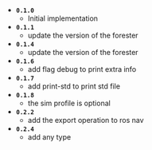 * **`0.1.0`**
  * Initial implementation
* **`0.1.1`**
  * update the version of the forester
* **`0.1.4`**
  * update the version of the forester
* **`0.1.6`**
  * add flag debug to print extra info
* **`0.1.7`**
  * add print-std to print std file
* **`0.1.8`**
  * the sim profile is optional
* **`0.2.2`**
  * add the export operation to ros nav 
* **`0.2.4`**
  * add any type 
 
